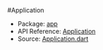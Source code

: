 #Application

* Package: [app](api:)
* API Reference: [Application](api:app)
* Source: [Application.dart](source:client/app/src)
